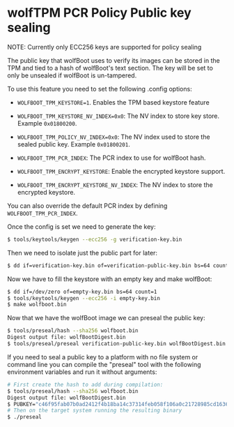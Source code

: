 # wolfTPM PCR Policy Public key sealing

NOTE: Currently only ECC256 keys are supported for policy sealing

The public key that wolfBoot uses to verify its images can be stored in the TPM and tied to a hash of wolfBoot's text section. The key will be set to only be unsealed if wolfBoot is un-tampered.

To use this feature you need to set the following .config options:
* `WOLFBOOT_TPM_KEYSTORE=1`. Enables the TPM based keystore feature
* `WOLFBOOT_TPM_KEYSTORE_NV_INDEX=0x0`: The NV index to store key store. Example `0x01800200`.
* `WOLFBOOT_TPM_POLICY_NV_INDEX=0x0`: The NV index used to store the sealed public key. Example `0x01800201`.
* `WOLFBOOT_TPM_PCR_INDEX`: The PCR index to use for wolfBoot hash.

* `WOLFBOOT_TPM_ENCRYPT_KEYSTORE`: Enable the encrypted keystore support.
* `WOLFBOOT_TPM_ENCRYPT_KEYSTORE_NV_INDEX`: The NV index to store the encrypted keystore.

You can also override the default PCR index by defining `WOLFBOOT_TPM_PCR_INDEX`.

Once the config is set we need to generate the key:

```sh
$ tools/keytools/keygen --ecc256 -g verification-key.bin
```

Then we need to isolate just the public part for later:

```sh
$ dd if=verification-key.bin of=verification-public-key.bin bs=64 count=1
```

Now we have to fill the keystore with an empty key and make wolfBoot:

```sh
$ dd if=/dev/zero of=empty-key.bin bs=64 count=1
$ tools/keytools/keygen --ecc256 -i empty-key.bin
$ make wolfboot.bin
```

Now that we have the wolfBoot image we can preseal the public key:

```sh
$ tools/preseal/hash --sha256 wolfboot.bin
Digest output file: wolfBootDigest.bin
$ tools/preseal/preseal verification-public-key.bin wolfBootDigest.bin 25166336 25166337 16
```

If you need to seal a public key to a platform with no file system or command line you can compile the "preseal" tool with the following environment variables and run it without arguments:

```sh
# First create the hash to add during compilation:
$ tools/preseal/hash --sha256 wolfboot.bin
Digest output file: wolfBootDigest.bin
$ PUBKEY="c46f95fab07b0ad2412f4b18ba14c37314feb058f106a0c21728985cd1636db9f5b73a477da4f552c1470f8c83769981f33e23ec772a2582f82ea765b221d417" IMAGE_DIGEST="5b09b05afaf98e43fd59c0dc286fca8337604ec0815caad09fc0784c8a5e692b" SEAL_NV_INDEX=25166336 POLICY_DIGEST_NV_INDEX=25166337 PCR_INDEX=16 make
# Then on the target system running the resulting binary
$ ./preseal
```

